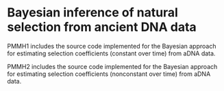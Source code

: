 # Bayesian inference of natural selection from ancient DNA data

PMMH1 includes the source code implemented for the Bayesian approach for estimating selection coefficients (constant over time) from aDNA data.

PMMH2 includes the source code implemented for the Bayesian approach for estimating selection coefficients (nonconstant over time) from aDNA data.

